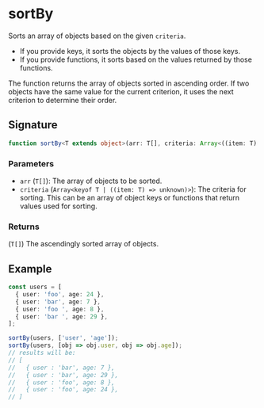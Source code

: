 # sortBy

Sorts an array of objects based on the given `criteria`.

- If you provide keys, it sorts the objects by the values of those keys.
- If you provide functions, it sorts based on the values returned by those functions.

The function returns the array of objects sorted in ascending order. If two objects have the same value for the current criterion, it uses the next criterion to determine their order.

## Signature

```typescript
function sortBy<T extends object>(arr: T[], criteria: Array<((item: T) => unknown) | keyof T>): T[];
```

### Parameters

- `arr` (`T[]`): The array of objects to be sorted.
- `criteria` (`Array<keyof T | ((item: T) => unknown)>`): The criteria for sorting. This can be an array of object keys or functions that return values used for sorting.

### Returns

(`T[]`) The ascendingly sorted array of objects.

## Example

```typescript
const users = [
  { user: 'foo', age: 24 },
  { user: 'bar', age: 7 },
  { user: 'foo ', age: 8 },
  { user: 'bar ', age: 29 },
];

sortBy(users, ['user', 'age']);
sortBy(users, [obj => obj.user, obj => obj.age]);
// results will be:
// [
//   { user : 'bar', age: 7 },
//   { user : 'bar', age: 29 },
//   { user : 'foo', age: 8 },
//   { user : 'foo', age: 24 },
// ]
```

